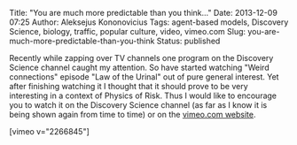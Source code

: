 Title: "You are much more predictable than you think..."
Date: 2013-12-09 07:25
Author: Aleksejus Kononovicius
Tags: agent-based models, Discovery Science, biology, traffic, popular culture, video, vimeo.com
Slug: you-are-much-more-predictable-than-you-think
Status: published

Recently while zapping over TV
channels one program on the Discovery Science channel caught my
attention. So have started watching "Weird connections" episode "Law of
the Urinal" out of pure general interest. Yet after finishing watching
it I thought that it should prove to be very interesting in a context of
Physics of Risk. Thus I would like to encourage you to watch it on the
Discovery Science channel (as far as I know it is being shown again from
time to time) or on the [vimeo.com website](https://vimeo.com/2266845).

[vimeo v="2266845"]
